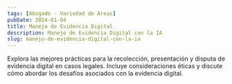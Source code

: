 ```yaml
---
tags: [Abogado - Variedad de Áreas]
pubDate: 2024-01-04
title: Manejo de Evidencia Digital
description: Manejo de Evidencia Digital con la IA
slug: manejo-de-evidencia-digital-con-la-ia
---
```


Explora las mejores prácticas para la recolección, presentación y disputa de evidencia digital en casos legales. Incluye consideraciones éticas y discute cómo abordar los desafíos asociados con la evidencia digital.